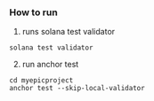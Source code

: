 ### How to run
1) runs solana test validator
```
solana test validator
```

2) run anchor test
```
cd myepicproject
anchor test --skip-local-validator
```